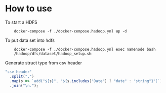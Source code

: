 # How to use

To start a HDFS

```
    docker-compose -f ./docker-compose.hadoop.yml up -d
```

To put data set into hdfs

```
    docker-compose -f ./docker-compose.hadoop.yml exec namenode bash
    /hadoop/dfs/dataset/hadoop_setup.sh
```

Generate struct type from csv header

```javascript
"csv header"
  .split(",")
  .map(s => `add("${s}", "${s.includes("Date") ? "date" : "string"}")`)
  .join("\n.");
```
